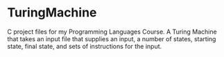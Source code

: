 # TuringMachine
C project files for my Programming Languages Course. A Turing Machine that takes an input file that supplies an input, a number of states, starting state, final state, and sets of instructions for the input.
